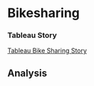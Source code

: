 # Bikesharing
### Tableau Story
[Tableau Bike Sharing Story](https://public.tableau.com/app/profile/louis.e.martin/viz/BikeSharing_16633791860010/NYCCitibikedata)

## Analysis
